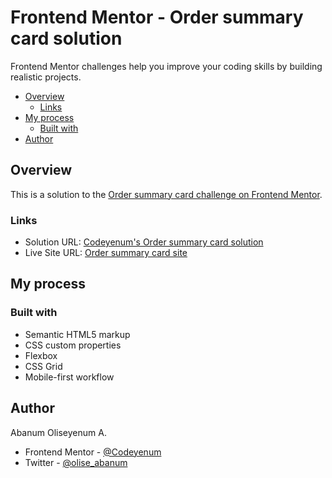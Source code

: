 # Frontend Mentor - Order summary card solution

Frontend Mentor challenges help you improve your coding skills by building realistic projects. 


- [Overview](#overview)  
  - [Links](#links)
- [My process](#my-process)
  - [Built with](#built-with)
- [Author](#author)

## Overview
This is a solution to the [Order summary card challenge on Frontend Mentor](https://www.frontendmentor.io/challenges/order-summary-component-QlPmajDUj).

### Links

- Solution URL: [Codeyenum's Order summary card solution](https://www.frontendmentor.io/solutions/order-summary-component-2eS980Vn05)
- Live Site URL: [Order summary card site](https://codeyenum.github.io/order-summary-component-main/)

## My process

### Built with

- Semantic HTML5 markup
- CSS custom properties
- Flexbox
- CSS Grid
- Mobile-first workflow


## Author

Abanum Oliseyenum A.
- Frontend Mentor - [@Codeyenum](https://www.frontendmentor.io/profile/Codeyenumm)
- Twitter - [@olise_abanum](https://twitter.com/olise_abanum)

